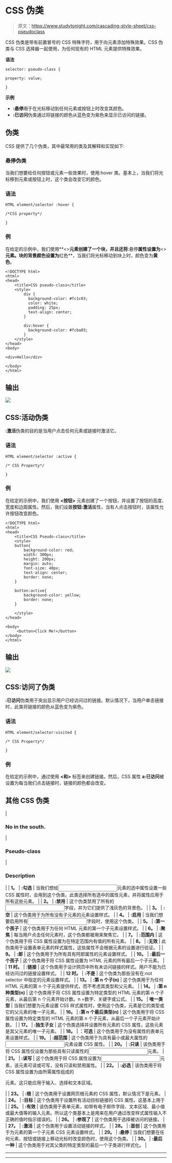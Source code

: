 # CSS 伪类

> 原文：<https://www.studytonight.com/cascading-style-sheet/css-pseudoclass>

CSS 伪类是带有前置冒号的 CSS 特殊字符，用于向元素添加特殊效果。CSS 伪类与 CSS 选择器一起使用，为任何现有的 HTML 元素提供特殊效果。

**语法**

```
selector: pseudo-class {

property: value;

}
```

**示例**

*   **:悬停**用于在光标移动到任何元素或按钮上时改变其颜色。
*   **:已访问**伪类通过将链接的颜色从蓝色变为紫色来显示已访问的链接。

## 伪类

CSS 提供了几个伪类，其中最常用的类及其解释和实现如下:

### 悬停伪类

当我们想要给任何按钮或元素一些效果时，使用:hover 类。基本上，当我们将光标移到元素或按钮上时，这个类会改变它的颜色。

### **语法**

```
HTML element/selector :hover {

/*CSS property*/

}
```

### **例**

在给定的示例中，我们使用**<>**元素创建了一个块，并且还将**:悬停**属性设置为**<>**元素。块的背景颜色设置为**红色**，当我们将光标移动到块上时，颜色变为**黄色**。

```
<!DOCTYPE html>
<html>
<head>
	<title>CSS pseudo-class</title>
	<style>
		div {
		  background-color: #fc1c03;
		  color: white;
		  padding: 25px;
		  text-align: center;
		}

		div:hover {
		  background-color: #fcba03;
		}
	</style>
</head>
<body>

<div>Hello</div>

</body>
</html> 
```

## 输出

![](img/5b9176710b5baa99d2ca512382d55e21.png)

## CSS:活动伪类

**:激活**伪类的目的是当用户点击任何元素或链接时激活它。

### **语法**

```
HTML element/selector :active {

/* CSS Property*/

}
```

### **例**

在给定的示例中，我们使用 **<按钮>** 元素创建了一个按钮，并设置了按钮的高度、宽度和边距属性。然后，我们设置**按钮:激活**属性，当有人点击按钮时，该属性允许按钮改变颜色。

```
<!DOCTYPE html> 
<html> 
<head> 
    <title>CSS Pseudo-class</title> 
    <style> 
    button{ 
        background-color: red; 
        width: 300px; 
        height: 200px; 
        margin: auto; 
        font-size: 40px; 
        text-align: center; 
        border: none;
    } 

    button:active{ 
        background-color: yellow;
        border: none; 
    } 

    </style> 
</head> 

<body> 
     <button>Click Me!</button> 
</body> 
</html> 
```

## 输出

![](img/a047479bed133c8b0c0c0f7d9f8d6d02.png)

## CSS:访问了伪类

**:已访问**伪类用于突出显示用户已经访问过的链接。默认情况下，当用户单击链接时，此类将链接的颜色从蓝色变为紫色。

### **语法**

```
HTML element/selector:visited {

/* CSS Property*/

}
```

### **例**

在给定的示例中，通过使用 **<和>** 标签来创建链接。然后，CSS 属性 **a:已访问**被设置为每当我们点击链接时，链接的颜色都会改变。

## 其他 CSS 伪类

| 

### No in the south.

 | 

### Pseudo-class

 | 

### Description

 |
| **1。** | **:勾选** | 当我们想给<input>元素的选中属性设置一些 CSS 属性时，会用到这个伪类。此类选择所有选中的属性元素，并将属性应用于所有这些元素。 |
| **2。** | **:禁用** | 这个伪类禁用了所有的<input type=" text">字段，并为它们提供了浅灰色的背景色。 |
| **3。** | **:空** | 这个伪类用于为所有没有子元素的元素设置样式。 |
| **4。** | **:启用** | 当我们想要启用所有<input type=" text">字段时，使用这个伪类。 |
| **5。** | **:第一个孩子** | 这个伪类用于为任何 HTML 元素的第一个子元素设置样式。 |
| **6。** | **:聚焦** | 每当用户点击任何元素时，这个伪类都被用来聚焦它。 |
| **7。** | **:范围内** | 这个伪类用于将 CSS 属性设置为在特定范围内有值的所有元素。 |
| **8。** | **:无效** | 此伪类用于设置表单元素的样式属性，这些属性不会根据元素的设置进行验证。 |
| **9。** | **:郎** | 这个伪类用于为所有具有阿郎属性的元素设置样式。 |
| **10。** | **:最后一个孩子** | 这个伪类用于将 CSS 属性设置为 HTML 元素的所有最后一个子元素。 |
| **11 时。** | **:链接** | 这个伪类用于设计网页中所有未访问链接的样式。用户不能为已经访问过的链接设置样式。 |
| **12 时。** | **:不是** | 这个伪类为那些没有在:not selector 中指定的元素设置样式。 |
| **13。** | **:第 n 个子(n)** | 这个伪类用于为任何 HTML 元素的第 n 个子元素提供样式，而不考虑其类型和父元素。 |
| **14。** | **:第 n 种类型(n)** | 这个伪类用于将 CSS 属性设置为特定类型的 HTML 元素的第 n 个子元素，从最后第 n 个元素开始计数。n =数字、关键字或公式。 |
| **15。** | **唯一类型** | 当我们想要为元素设置 CSS 样式属性时，使用这个伪类，元素是它的类型或它的父元素的唯一子元素。 |
| **16。** | **:第 n 个最后类型(n)** | 这个伪类用于将 CSS 属性设置为特定类型的 HTML 元素的第 n 个子元素，从最后一个子元素开始计数。 |
| **17。** | **:独生子女** | 这个伪类选择并设置所有元素的 CSS 属性，这些元素是其父元素的唯一子元素。 |
| **18。** | **：可选** | 这个伪类用于为没有属性的表单元素设置样式。 |
| **19。** | **:超范围** | 这个伪类用于为具有最小或最大属性的<input>元素设置 CSS 属性。 |
| **20。** | **:只读** | 该伪类用于将 CSS 属性仅设置为那些具有只读属性的<input>元素。 |
| **21。** | **:读写** | 这个伪类用于将 CSS 属性设置为<input>元素，该元素可读或可写，没有只读和禁用属性。 |
| **22。** | **:必选** | 该伪类用于将 CSS 属性设置为由所需属性组成的

<form>元素。这只能应用于输入、选择和文本区域。</form>

 |
| **23。** | **:根** | 这个伪类用于设置网页根元素的 CSS 属性，默认情况下是元素。 |
| **24。** | **:目标** | 这个伪类用于设置所有活动目标链接的 CSS 属性。这基本上用于 |
| **25。** | **:有效** | 该伪类用于表单元素，如带有电子邮件字段、文本区域、最小值或最大值等的输入元素。所以这个类基本上是用来在用户通过改变样式属性输入不正确的值时指示错误的。 |
| **26。** | **:参观了** | 这个伪类用于选择被访问的链接。 |
| **27。** | **:激活** | 这个伪类用于设置活动链接的样式。 |
| **28。** | **:首创** | 这个伪类用于为元素的第一个子元素 CSS 元素设置样式。 |
| **29。** | **:悬停** | 当我们想要在任何元素、按钮或链接上移动光标时改变颜色时，使用这个伪类。 |
| **30。** | **:最后一种** | 这个伪类用于对其父类的特定类型的最后一个子类进行样式化。 |

* * *

* * *